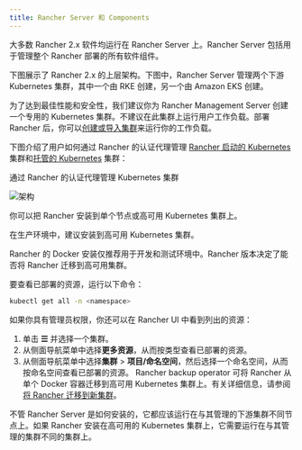 ```yaml
---
title: Rancher Server 和 Components
---
```


大多数 Rancher 2.x 软件均运行在 Rancher Server 上。Rancher Server 包括用于管理整个 Rancher 部署的所有软件组件。

下图展示了 Rancher 2.x 的上层架构。下图中，Rancher Server 管理两个下游 Kubernetes 集群，其中一个由 RKE 创建，另一个由 Amazon EKS 创建。

为了达到最佳性能和安全性，我们建议你为 Rancher Management Server 创建一个专用的 Kubernetes 集群。不建议在此集群上运行用户工作负载。部署 Rancher 后，你可以[创建或导入集群](../../how-to-guides/new-user-guides/kubernetes-clusters-in-rancher-setup/kubernetes-clusters-in-rancher-setup.md)来运行你的工作负载。

下图介绍了用户如何通过 Rancher 的认证代理管理 [Rancher 启动的 Kubernetes](../../how-to-guides/new-user-guides/launch-kubernetes-with-rancher/launch-kubernetes-with-rancher.md) 集群和[托管的 Kubernetes](../../how-to-guides/new-user-guides/kubernetes-clusters-in-rancher-setup/set-up-clusters-from-hosted-kubernetes-providers/set-up-clusters-from-hosted-kubernetes-providers.md) 集群：

<figcaption>通过 Rancher 的认证代理管理 Kubernetes 集群</figcaption>

![架构](/img/rancher-architecture-rancher-api-server.svg)

你可以把 Rancher 安装到单个节点或高可用 Kubernetes 集群上。

在生产环境中，建议安装到高可用 Kubernetes 集群。

Rancher 的 Docker 安装仅推荐用于开发和测试环境中。Rancher 版本决定了能否将 Rancher 迁移到高可用集群。

要查看已部署的资源，运行以下命令：

```bash
kubectl get all -n <namespace>
```
如果你具有管理员权限，你还可以在 Rancher UI 中看到列出的资源：

1. 单击 **☰** 并选择一个集群。
1. 从侧面导航菜单中选择**更多资源**，从而按类型查看已部署的资源。
1. 从侧面导航菜单中选择**集群** > **项目/命名空间**，然后选择一个命名空间，从而按命名空间查看已部署的资源。
   Rancher backup operator 可将 Rancher 从单个 Docker 容器迁移到高可用 Kubernetes 集群上。有关详细信息，请参阅[将 Rancher 迁移到新集群](../../how-to-guides/new-user-guides/backup-restore-and-disaster-recovery/migrate-rancher-to-new-cluster.md)。

不管 Rancher Server 是如何安装的，它都应该运行在与其管理的下游集群不同节点上。如果 Rancher 安装在高可用的 Kubernetes 集群上，它需要运行在与其管理的集群不同的集群上。
